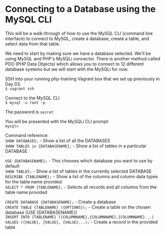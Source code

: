 # Connecting to a Database using the MySQL CLI #

This will be a walk-through of how to use the MySQL CLI (command line interface) to connect to MySQL, create a database, create a table, and select data from that table.

We need to start by making sure we have a database selected. We'll be using MySQL and PHP's MySQLi connector. There is another method called PDO (PHP Data Objects) which allows you to connect to 12 different database systems but we will start with the MySQLi for now.

SSH into your running php-training Vagrant box that we set up previously in Day 03. <br/>
```$ vagrant ssh```

Connect to the MySQL CLI  
```$ mysql -u root -p```

The password is ```secret```

You will be presented with the MySQLi CLI prompt:  
```mysql>```

Command reference:  
```SHOW DATABASES;``` - Show a list of all the DATABASES  
```SHOW TABLES in {DATABASENAME};``` - Show a list of tables in a particular DATABASE

```USE {DATABASENAME};``` - This chooses which database you want to use by default  
```SHOW TABLES;``` - Show a list of tables in the currently selected DATABASE  
```DESCRIBE {TABLENAME};``` - Show a list of the columns and column data types for the table name provided  
```SELECT * FROM {TABLENAME};``` - Selects all records and all columns from the table name provided  

```CREATE DATABASE {DATABASENAME};``` - Create a database  
```CREATE TABLE {TABLENAME} ({OPTIONS});``` -  Create a table on the chosen database (USE {DATABASENAME})  
```INSERT INTO {TABLENAME} ({COLUMNNAME},{COLUMNNAME},{COLUMNNAME}...)```  
```VALUES ({VALUE}, {VALUE}, {VALUE}...);``` - Create a record in the provided table  
